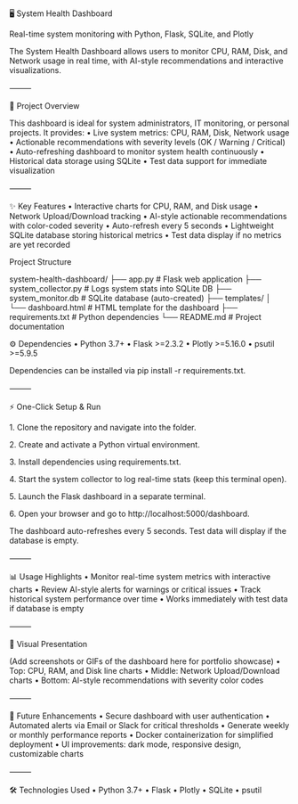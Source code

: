 🖥️ System Health Dashboard

Real-time system monitoring with Python, Flask, SQLite, and Plotly

The System Health Dashboard allows users to monitor CPU, RAM, Disk, and Network usage in real time, with AI-style recommendations and interactive visualizations.

⸻

🚀 Project Overview

This dashboard is ideal for system administrators, IT monitoring, or personal projects. It provides:
	•	Live system metrics: CPU, RAM, Disk, Network usage
	•	Actionable recommendations with severity levels (OK / Warning / Critical)
	•	Auto-refreshing dashboard to monitor system health continuously
	•	Historical data storage using SQLite
	•	Test data support for immediate visualization

⸻

✨ Key Features
	•	Interactive charts for CPU, RAM, and Disk usage
	•	Network Upload/Download tracking
	•	AI-style actionable recommendations with color-coded severity
	•	Auto-refresh every 5 seconds
	•	Lightweight SQLite database storing historical metrics
	•	Test data display if no metrics are yet recorded


Project Structure

system-health-dashboard/
├── app.py                  # Flask web application
├── system_collector.py     # Logs system stats into SQLite DB
├── system_monitor.db       # SQLite database (auto-created)
├── templates/
│     └── dashboard.html    # HTML template for the dashboard
├── requirements.txt        # Python dependencies
└── README.md               # Project documentation

⚙️ Dependencies
	•	Python 3.7+
	•	Flask >=2.3.2
	•	Plotly >=5.16.0
	•	psutil >=5.9.5

Dependencies can be installed via pip install -r requirements.txt.

⸻

⚡ One-Click Setup & Run
<p>1.	Clone the repository and navigate into the folder.
<p>2.	Create and activate a Python virtual environment.
<p>3.	Install dependencies using requirements.txt.
<p>4.	Start the system collector to log real-time stats (keep this terminal open).
<p>5.	Launch the Flask dashboard in a separate terminal.
<p>6.	Open your browser and go to http://localhost:5000/dashboard.

The dashboard auto-refreshes every 5 seconds. Test data will display if the database is empty.

⸻

📊 Usage Highlights
	•	Monitor real-time system metrics with interactive charts
	•	Review AI-style alerts for warnings or critical issues
	•	Track historical system performance over time
	•	Works immediately with test data if database is empty

⸻

🎨 Visual Presentation

(Add screenshots or GIFs of the dashboard here for portfolio showcase)
	•	Top: CPU, RAM, and Disk line charts
	•	Middle: Network Upload/Download charts
	•	Bottom: AI-style recommendations with severity color codes

⸻

🔮 Future Enhancements
	•	Secure dashboard with user authentication
	•	Automated alerts via Email or Slack for critical thresholds
	•	Generate weekly or monthly performance reports
	•	Docker containerization for simplified deployment
	•	UI improvements: dark mode, responsive design, customizable charts

⸻

🛠 Technologies Used
	•	Python 3.7+
	•	Flask
	•	Plotly
	•	SQLite
	•	psutil
